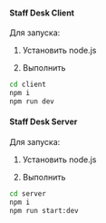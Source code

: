 #### Staff Desk Client

Для запуска:

1. Установить node.js

2. Выполнить

```bash
cd client
npm i
npm run dev
```

#### Staff Desk Server

Для запуска:

1. Установить node.js

2. Выполнить

```bash
cd server
npm i
npm run start:dev
```
